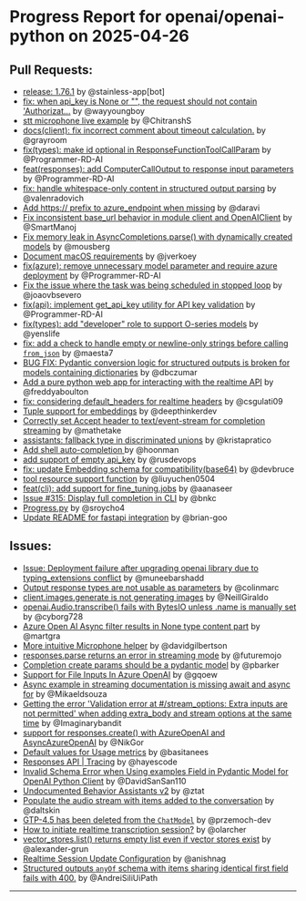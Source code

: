 # Progress Report for openai/openai-python on 2025-04-26

## Pull Requests:
- [release: 1.76.1](https://github.com/openai/openai-python/pull/2324) by @stainless-app[bot]
- [fix: when api_key is None or "", the request should not contain 'Authorizat…](https://github.com/openai/openai-python/pull/2266) by @wayyoungboy
- [stt microphone live example](https://github.com/openai/openai-python/pull/2254) by @ChitranshS
- [docs(client): fix incorrect comment about timeout calculation.](https://github.com/openai/openai-python/pull/2252) by @grayroom
- [fix(types): make id optional in ResponseFunctionToolCallParam](https://github.com/openai/openai-python/pull/2249) by @Programmer-RD-AI
- [feat(responses): add ComputerCallOutput to response input parameters](https://github.com/openai/openai-python/pull/2248) by @Programmer-RD-AI
- [fix: handle whitespace-only content in structured output parsing](https://github.com/openai/openai-python/pull/2216) by @valenradovich
- [Add https:// prefix to azure_endpoint when missing](https://github.com/openai/openai-python/pull/2166) by @daravi
- [Fix inconsistent base_url behavior in module client and OpenAIClient](https://github.com/openai/openai-python/pull/2157) by @SmartManoj
- [Fix memory leak in AsyncCompletions.parse() with dynamically created models](https://github.com/openai/openai-python/pull/2148) by @mousberg
- [Document macOS requirements](https://github.com/openai/openai-python/pull/2142) by @jverkoey
- [fix(azure): remove unnecessary model parameter and require azure deployment](https://github.com/openai/openai-python/pull/2123) by @Programmer-RD-AI
- [Fix the issue where the task was being scheduled in stopped loop](https://github.com/openai/openai-python/pull/2115) by @joaovbsevero
- [fix(api): implement get_api_key utility for API key validation](https://github.com/openai/openai-python/pull/2114) by @Programmer-RD-AI
- [fix(types): add "developer" role to support O-series models](https://github.com/openai/openai-python/pull/2071) by @yenslife
- [fix: add a check to handle empty or newline-only strings before calling `from_json`](https://github.com/openai/openai-python/pull/2007) by @maesta7
- [BUG FIX: Pydantic conversion logic for structured outputs is broken for models containing dictionaries](https://github.com/openai/openai-python/pull/2003) by @dbczumar
- [Add a pure python web app for interacting with the realtime API](https://github.com/openai/openai-python/pull/1989) by @freddyaboulton
- [fix: considering default_headers for realtime headers](https://github.com/openai/openai-python/pull/1976) by @csgulati09
- [Tuple support for embeddings](https://github.com/openai/openai-python/pull/1973) by @deepthinkerdev
- [Correctly set Accept header to text/event-stream for completion streaming](https://github.com/openai/openai-python/pull/1815) by @mathetake
- [assistants: fallback type in discriminated unions](https://github.com/openai/openai-python/pull/1615) by @kristapratico
- [Add shell auto-completion ](https://github.com/openai/openai-python/pull/1603) by @hoonman
- [add support of empty api_key](https://github.com/openai/openai-python/pull/1594) by @rusdevops
- [fix: update Embedding schema for compatibility(base64)](https://github.com/openai/openai-python/pull/1581) by @devbruce
- [tool resource support function](https://github.com/openai/openai-python/pull/1532) by @liuyuchen0504
- [feat(cli): add support for fine_tuning.jobs](https://github.com/openai/openai-python/pull/1224) by @aanaseer
- [Issue #315: Display full completion in CLI](https://github.com/openai/openai-python/pull/1068) by @bnkc
- [Progress.py](https://github.com/openai/openai-python/pull/935) by @sroycho4
- [Update README for fastapi integration](https://github.com/openai/openai-python/pull/912) by @brian-goo

## Issues:
- [Issue: Deployment failure after upgrading openai library due to typing_extensions conflict](https://github.com/openai/openai-python/issues/2328) by @muneebarshadd
- [Output response types are not usable as parameters](https://github.com/openai/openai-python/issues/2323) by @colinmarc
- [client.images.generate is not generating images](https://github.com/openai/openai-python/issues/2317) by @NeillGiraldo
- [openai.Audio.transcribe() fails with BytesIO unless .name is manually set](https://github.com/openai/openai-python/issues/2315) by @cyborg728
- [Azure Open AI Async filter results in None type content part](https://github.com/openai/openai-python/issues/2313) by @martgra
- [More intuitive Microphone helper](https://github.com/openai/openai-python/issues/2308) by @davidgilbertson
- [responses.parse returns an error in streaming mode](https://github.com/openai/openai-python/issues/2305) by @futuremojo
- [Completion create params should be a pydantic model](https://github.com/openai/openai-python/issues/2301) by @pbarker
- [Support for File Inputs In Azure OpenAI](https://github.com/openai/openai-python/issues/2300) by @gqoew
- [Async example in streaming documentation is missing await and async for](https://github.com/openai/openai-python/issues/2297) by @Mikaeldsouza
- [Getting the error 'Validation error at #/stream_options: Extra inputs are not permitted' when adding extra_body and stream options at the same time](https://github.com/openai/openai-python/issues/2296) by @Imaginarybandit
- [support for responses.create() with AzureOpenAI and AsyncAzureOpenAI](https://github.com/openai/openai-python/issues/2280) by @NikGor
- [Default values for Usage metrics](https://github.com/openai/openai-python/issues/2278) by @basitanees
- [Responses API | Tracing](https://github.com/openai/openai-python/issues/2276) by @hayescode
- [Invalid Schema Error when Using examples Field in Pydantic Model for OpenAI Python Client](https://github.com/openai/openai-python/issues/2274) by @DavidSanSan110
- [Undocumented Behavior Assistants v2](https://github.com/openai/openai-python/issues/2272) by @ztat
- [Populate the audio stream with items added to the conversation](https://github.com/openai/openai-python/issues/2262) by @daltskin
- [GTP-4.5 has been deleted from the `ChatModel`](https://github.com/openai/openai-python/issues/2256) by @przemoch-dev
- [How to initiate realtime transcription session?](https://github.com/openai/openai-python/issues/2253) by @olarcher
- [vector_stores.list() returns empty list even if vector stores exist](https://github.com/openai/openai-python/issues/2209) by @alexander-grun
- [Realtime Session Update Configuration](https://github.com/openai/openai-python/issues/2199) by @anishnag
- [Structured outputs `anyOf` schema with items sharing identical first field fails with 400.](https://github.com/openai/openai-python/issues/2193) by @AndreiSiliUiPath

---

